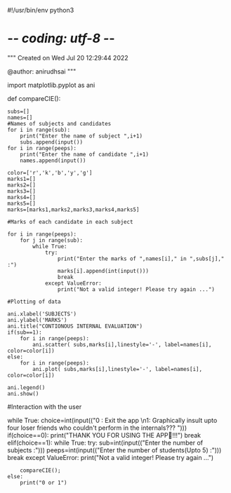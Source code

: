 #!/usr/bin/env python3
# -*- coding: utf-8 -*-
"""
Created on Wed Jul 20 12:29:44 2022

@author: anirudhsai
"""

import matplotlib.pyplot as ani

def compareCIE():
    
    subs=[]
    names=[]
    #Names of subjects and candidates
    for i in range(sub):
        print("Enter the name of subject ",i+1)
        subs.append(input())
    for i in range(peeps):
        print("Enter the name of candidate ",i+1)
        names.append(input())
        
    color=['r','k','b','y','g']
    marks1=[]
    marks2=[]
    marks3=[]
    marks4=[]
    marks5=[]
    marks=[marks1,marks2,marks3,marks4,marks5]
    
    #Marks of each candidate in each subject
    
    for i in range(peeps):
        for j in range(sub):
            while True:
                try:
                    print("Enter the marks of ",names[i]," in ",subs[j]," :")
                    marks[i].append(int(input()))
                    break
                except ValueError:
                    print("Not a valid integer! Please try again ...")
            
    #Plotting of data
    
    ani.xlabel('SUBJECTS')
    ani.ylabel('MARKS')
    ani.title("CONTIONOUS INTERNAL EVALUATION")
    if(sub==1):
        for i in range(peeps):
            ani.scatter( subs,marks[i],linestyle='-', label=names[i], color=color[i])
    else:
        for i in range(peeps):
            ani.plot( subs,marks[i],linestyle='-', label=names[i], color=color[i])
        
    ani.legend()
    ani.show()
    
#Interaction with the user

while True:
    choice=int(input(("0 : Exit the app \n1: Graphically insult upto four loser friends who couldn't perform in the internals???  "))) 
    if(choice==0):
        print("THANK YOU FOR USING THE APP🙏!!!")
        break
    elif(choice==1):
        while True:
            try:
                sub=int(input(("Enter the number of subjects :")))
                peeps=int(input(("Enter the number of students(Upto 5) :")))
                break
            except ValueError:
                print("Not a valid integer! Please try again ...")

        compareCIE();
    else:
        print("0 or 1")
    




